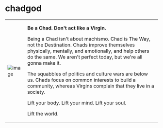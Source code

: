 # chadgod

<table>

  <td>
    
   ![image](https://user-images.githubusercontent.com/64161383/153039692-9a330578-e419-4ab0-83a2-7e43f476c251.png)
    
  </td>
  
  <td>
    
**Be a Chad. Don't act like a Virgin.**

Being a Chad isn't about machismo. Chad is The Way, not the Destination. Chads improve themselves physically, mentally, and emotionally, and help others do the same. We aren't perfect today, but we're all gonna make it.

The squabbles of politics and culture wars are below us. Chads focus on common interests to build a community, whereas Virgins complain that they live in a society.

Lift your body. Lift your mind. Lift your soul.

Lift the world.
    
  </td>
  
</table> 
